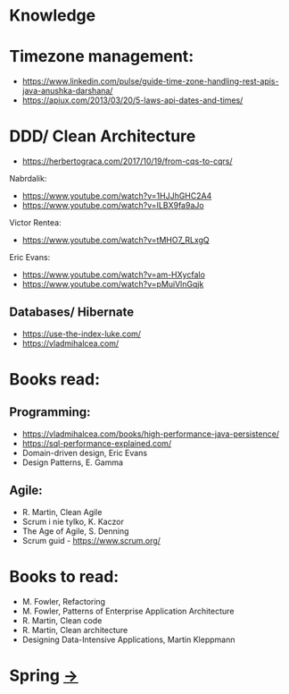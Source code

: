 # Knowledge

# Timezone management:
- https://www.linkedin.com/pulse/guide-time-zone-handling-rest-apis-java-anushka-darshana/
- https://apiux.com/2013/03/20/5-laws-api-dates-and-times/

# DDD/ Clean Architecture
- https://herbertograca.com/2017/10/19/from-cqs-to-cqrs/

Nabrdalik:
  - https://www.youtube.com/watch?v=1HJJhGHC2A4
  - https://www.youtube.com/watch?v=ILBX9fa9aJo

Victor Rentea:
  - https://www.youtube.com/watch?v=tMHO7_RLxgQ

Eric Evans:
  - https://www.youtube.com/watch?v=am-HXycfalo
  - https://www.youtube.com/watch?v=pMuiVlnGqjk

## Databases/ Hibernate
- https://use-the-index-luke.com/
- https://vladmihalcea.com/

# Books read:
## Programming:
- https://vladmihalcea.com/books/high-performance-java-persistence/
- https://sql-performance-explained.com/
- Domain-driven design, Eric Evans
- Design Patterns, E. Gamma

## Agile:
- R. Martin, Clean Agile
- Scrum i nie tylko, K. Kaczor
- The Age of Agile, S. Denning
- Scrum guid - https://www.scrum.org/

# Books to read:
- M. Fowler, Refactoring
- M. Fowler, Patterns of Enterprise Application Architecture
- R. Martin, Clean code
- R. Martin, Clean architecture
- Designing Data-Intensive Applications, Martin Kleppmann

# Spring [->](spring.md)
